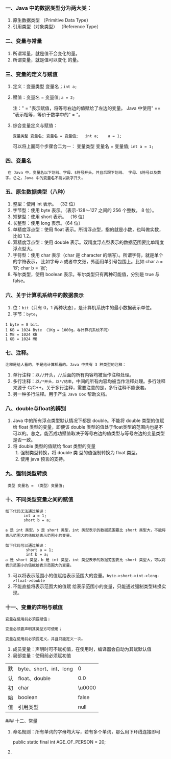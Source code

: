 ### 一、Java 中的数据类型分为两大类：
 1. 原生数据类型 （Primitive Data Type）
 2. 引用类型（对象类型） （Reference Type） 
 ### 二、变量与常量
 1. 所谓常量，就是值不会变化的量。
 2. 所谓变量，就是值可以变化 的量。 
### 三、变量的定义与赋值
1. 定义：变量类型  变量名；`int a;` 
2. 赋值：变量名 = 变量值; `a = 2;` 

     注：" = "表示赋值，将等号右边的值赋给了左边的变量。 Java 中使用" == "表示相等，等价于数学中的" = "。 
3. 综合变量定义与赋值：
 
       变量类型 变量名; 变量名 = 变量值;   int a;    a = 1;
 
   可以将上面两个步骤合二为一： 变量类型 变量名 = 变量值; `int a = 1; `
 ### 四、变量名
     在 Java 中，变量名以下划线、字母、$符号开头，并且后跟下划线、 字母、$符号以及数字。总之，Java 中的变量名不能以数字开头。 
### 五、原生数据类型（八种）
1. 整型：使用 int 表示。 （32 位） 
2. 字节型：使用 byte 表示。（表示-128～127 之间的 256 个整数， 8 位）。 
3. 短整型：使用 short 表示。 （16 位） 
4. 长整型：使用 long 表示。（64 位） 
5. 单精度浮点型：使用 float 表示。所谓浮点型，指的就是小数，也叫做实数，比如 1.2。 
6. 双精度浮点型：使用 double 表示。双精度浮点型表示的数据范围要比单精度浮点型大。
7. 字符型：使用 char 表示（char 是 character 的缩写）。所谓字符，就是单个的字符表示， 比如字母 a 
      或者中文张，外面用单引号包围上。比如 char a = ‘B’; char b = ‘张’; 
8. 布尔类型，使用 boolean 表示。布尔类型只有两种可能值，分别是 true 与 false。 
### 六、关于计算机系统中的数据表示 
1. 位：`bit`（只有 0，1 两种状态），是计算机系统中的最小数据表示单位。 
2. 字节：`byte`，
````
1 byte = 8 bit。 
1 KB = 1024 Byte （1Kg = 1000g，与计算机系统不同） 
1 MB = 1024 KB 
1 GB = 1024 MB
````
### 七、注释。
    注释是给人看的，不是给计算机看的。Java 中共有 3 种类型的注释： 
1. 单行注释：以`//`开头，`//`后面的所有内容均被当作注释处理。 
2. 多行注释：以`/*开头，以*/结束`，中间的所有内容均被当作注释处理。多行注释来源于 C/C++。关于多行注释，需要注意的是，多行注释不能嵌套。 
3. 另一种多行注释。用于产生 `Java Doc` 帮助文档。 
### 八、double与float的辨别
1. Java 中的所有浮点类型默认情况下都是 double。不能将 double 类型的值赋给 float 类型的变量，即便该 double 类型的值处于float类型的范围内也是不可以的。总之，能否成功赋值取决于等号右边的值类型与等号左边的变量类型是否一致。 
2. 将 double 类型的值赋给 float 类型的变量
   1. 强制类型转换，将 double 类 型的值强制转换为 float 类型。
   2. 使用 java 预言的支持。
### 九、强制类型转换
     类型 变量名 = （类型）变量值; 
### 十、不同类型变量之间的赋值
````
如下代码无法通过编译： 
        int a = 1;      
        short b = a; 
 
a 是 int 类型，b 是 short 类型，int 类型表示的数据范围要比 short 类型大，不能将表示范围大的值赋给表示范围小的变量。 
````

````
如下代码可以通过编译： 
         short a = 1;   
         int b = a; 
a 是 short 类型，b 是 int 类型，int 类型表示的数据范围要比 short 类型大，可以将表示范围小的值赋给表示范围大的变量。 
````
1. 可以将表示范围小的值赋给表示范围大的变量。`byte->short->int->long->float->double `
2. 不能直接将表示范围大的值赋 给表示范围小的变量，只能通过强制类型转换实现。 
### 十一、变量的声明与赋值
    变量在使用前必须要赋值；
    
    变量必须要声明其类型方可使用；
    
    变量在使用前必须要定义，并且只能定义一次。 
    
1. 成员变量：声明时可不赋初值，在使用时，编译器会自动为其赋默认值
2. 局部变量：使用前必须赋初值
<center>
     <table>
        <tr>
         <td>默</td>
         <td>byte、short、int、long</td>
         <td>0</td>
        </tr>
        <tr>
         <td>认</td>
         <td>float、double</td>
         <td>0.0</td>
        </tr>
      <tr>
         <td>初</td>
         <td>char</td>
         <td>\u0000</td>
       </tr>
       <tr>
         <td>始</td>
         <td>boolean</td>
         <td>false</td>
       </tr>
       <tr>
         <td>值</td>
         <td>引用类型</td>
         <td>null</td>
       </tr>
     </table>
 </center>
 ### 十二、常量
 
 1. 命名规则：所有单词的字母均大写，若有多个单词，那么用下环线连接即可
 
    public static final int AGE_OF_PERSON = 20;
 2. 
